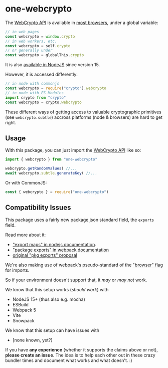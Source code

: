 # one-webcrypto

The [WebCrypto API](https://developer.mozilla.org/en-US/docs/Web/API/Web_Crypto_API) is available in [most browsers](https://caniuse.com/cryptography), under a global variable:

```js
// in web pages
const webcrypto = window.crypto
// in web workers, etc.
const webcrypto = self.crypto
// or generally under
const webcrypto = globalThis.crypto
```

It is also [available in NodeJS](https://nodejs.org/api/webcrypto.html#webcrypto_web_crypto_api) since version 15.

However, it is accessed differently:

```js
// in node with commonjs
const webcrypto = require("crypto").webcrypto
// in node with ES Modules
import crypto from "crypto"
const webcrypto = crypto.webcrypto
```

These different ways of getting access to valuable cryptographic primitives (see `webcrypto.subtle`) accross platforms (node & browsers) are hard to get right.


## Usage

With this package, you can just import the [WebCrypto API](https://developer.mozilla.org/en-US/docs/Web/API/Web_Crypto_API) like so:

```js
import { webcrypto } from "one-webcrypto"

webcrypto.getRandomValues( //...
await webcrypto.subtle.generateKey( //...
```

Or with CommonJS:

```js
const { webcrypto } = require("one-webcrypto")
```


## Compatibility Issues

This package uses a fairly new package.json standard field, the `exports` field.

Read more about it:
* ["export maps" in nodejs documentation](https://nodejs.org/api/packages.html#packages_package_entry_points). 
* ["package exports" in webpack documentation](https://webpack.js.org/guides/package-exports/)
* [original "pkg exports" proposal](https://github.com/jkrems/proposal-pkg-exports/)

We're also making use of webpack's pseudo-standard of the ["browser" flag](https://webpack.js.org/guides/package-exports/#target-environment) for imports.

So if your environment doesn't support that, it _may_ or _may not_ work.

We know that this setup works (*should work*) with
* NodeJS 15+ (thus also e.g. mocha)
* ESBuild
* Webpack 5
* Vite
* Snowpack

We know that this setup can have issues with
* [none known, yet?]

If you have **any experience** (whether it supports the claims above or not), **please create an issue**.
The idea is to help each other out in these crazy bundler times and document what works and what doesn't. :)
